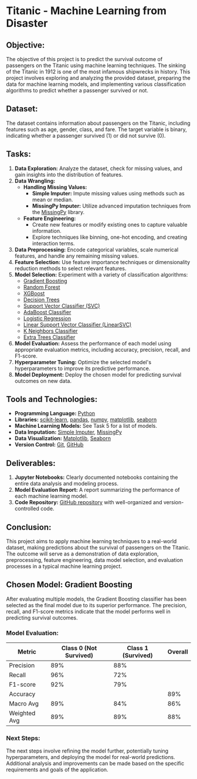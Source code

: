 # Titanic - Machine Learning from Disaster

## Objective:
The objective of this project is to predict the survival outcome of passengers on the Titanic using machine learning techniques. The sinking of the Titanic in 1912 is one of the most infamous shipwrecks in history. This project involves exploring and analyzing the provided dataset, preparing the data for machine learning models, and implementing various classification algorithms to predict whether a passenger survived or not.

## Dataset:
The dataset contains information about passengers on the Titanic, including features such as age, gender, class, and fare. The target variable is binary, indicating whether a passenger survived (1) or did not survive (0).

## Tasks:
1. **Data Exploration:** Analyze the dataset, check for missing values, and gain insights into the distribution of features.
2. **Data Wrangling:**
    - **Handling Missing Values:**
        - **Simple Imputer:** Impute missing values using methods such as mean or median.
        - **MissingPy Imputer:** Utilize advanced imputation techniques from the [MissingPy](https://pypi.org/project/missingpy/) library.
    - **Feature Engineering:**
        - Create new features or modify existing ones to capture valuable information.
        - Explore techniques like binning, one-hot encoding, and creating interaction terms.
3. **Data Preprocessing:** Encode categorical variables, scale numerical features, and handle any remaining missing values.
4. **Feature Selection:** Use feature importance techniques or dimensionality reduction methods to select relevant features.
5. **Model Selection:** Experiment with a variety of classification algorithms:
    - [Gradient Boosting](https://scikit-learn.org/stable/modules/ensemble.html#gradient-boosting)
    - [Random Forest](https://scikit-learn.org/stable/modules/ensemble.html#random-forests)
    - [XGBoost](https://xgboost.readthedocs.io/en/latest/)
    - [Decision Trees](https://scikit-learn.org/stable/modules/tree.html)
    - [Support Vector Classifier (SVC)](https://scikit-learn.org/stable/modules/svm.html#svc)
    - [AdaBoost Classifier](https://scikit-learn.org/stable/modules/ensemble.html#adaboost)
    - [Logistic Regression](https://scikit-learn.org/stable/modules/linear_model.html#logistic-regression)
    - [Linear Support Vector Classifier (LinearSVC)](https://scikit-learn.org/stable/modules/svm.html#linear-svm)
    - [K Neighbors Classifier](https://scikit-learn.org/stable/modules/neighbors.html#classification)
    - [Extra Trees Classifier](https://scikit-learn.org/stable/modules/ensemble.html#extremely-randomized-trees)
6. **Model Evaluation:** Assess the performance of each model using appropriate evaluation metrics, including accuracy, precision, recall, and F1-score.
7. **Hyperparameter Tuning:** Optimize the selected model's hyperparameters to improve its predictive performance.
8. **Model Deployment:** Deploy the chosen model for predicting survival outcomes on new data.

## Tools and Technologies:
- **Programming Language:** [Python](https://www.python.org/)
- **Libraries:** [scikit-learn](https://scikit-learn.org/stable/), [pandas](https://pandas.pydata.org/), [numpy](https://numpy.org/), [matplotlib](https://matplotlib.org/), [seaborn](https://seaborn.pydata.org/)
- **Machine Learning Models:** See Task 5 for a list of models.
- **Data Imputation:** [Simple Imputer](https://scikit-learn.org/stable/modules/impute.html#simpleimputer), [MissingPy](https://pypi.org/project/missingpy/)
- **Data Visualization:** [Matplotlib](https://matplotlib.org/), [Seaborn](https://seaborn.pydata.org/)
- **Version Control:** [Git](https://git-scm.com/), [GitHub](https://github.com/)

## Deliverables:
1. **Jupyter Notebooks:** Clearly documented notebooks containing the entire data analysis and modeling process.
2. **Model Evaluation Report:** A report summarizing the performance of each machine learning model.
3. **Code Repository:** [GitHub repository](https://github.com/) with well-organized and version-controlled code.

## Conclusion:
This project aims to apply machine learning techniques to a real-world dataset, making predictions about the survival of passengers on the Titanic. The outcome will serve as a demonstration of data exploration, preprocessing, feature engineering, data  model selection, and evaluation processes in a typical machine learning project.

## Chosen Model: Gradient Boosting
After evaluating multiple models, the Gradient Boosting classifier has been selected as the final model due to its superior performance. The precision, recall, and F1-score metrics indicate that the model performs well in predicting survival outcomes.

### Model Evaluation:
| Metric           | Class 0 (Not Survived) | Class 1 (Survived) | Overall |
|------------------|------------------------|--------------------|---------|
| Precision        | 89%                    | 88%                |         |
| Recall           | 96%                    | 72%                |         |
| F1-score         | 92%                    | 79%                |         |
| Accuracy         |                        |                    | 89%     |
| Macro Avg        | 89%                    | 84%                | 86%     |
| Weighted Avg     | 89%                    | 89%                | 88%     |

### Next Steps:
The next steps involve refining the model further, potentially tuning hyperparameters, and deploying the model for real-world predictions. Additional analysis and improvements can be made based on the specific requirements and goals of the application.

